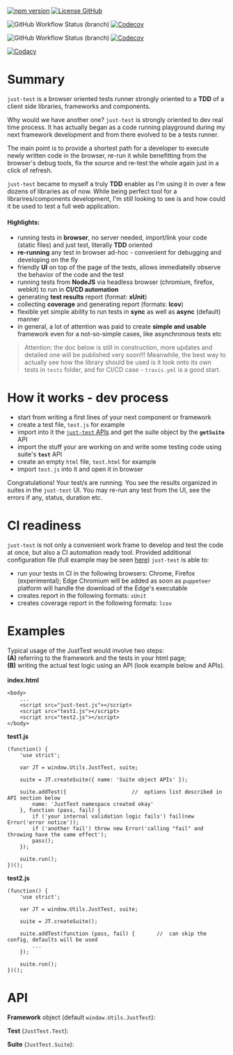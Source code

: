 [![npm version](https://img.shields.io/npm/v/just-test.svg?label=npm)](https://www.npmjs.com/package/just-test)
[![License GitHub](https://img.shields.io/github/license/gullerya/just-test.svg)](https://opensource.org/licenses/MIT)

![GitHub Workflow Status (branch)](https://img.shields.io/github/workflow/status/gullerya/just-test/Publish/master?label=master)
[![Codecov](https://img.shields.io/codecov/c/github/gullerya/just-test/master.svg?label=master%20coverage)](https://codecov.io/gh/gullerya/just-test/branch/master)

![GitHub Workflow Status (branch)](https://img.shields.io/github/workflow/status/gullerya/just-test/Build/develop?label=develop)
[![Codecov](https://img.shields.io/codecov/c/github/gullerya/just-test/develop.svg?label=develop%20coverage)](https://codecov.io/gh/gullerya/just-test/branch/develop)

[![Codacy](https://img.shields.io/codacy/grade/9aa34b1cf3c248fea0164e71137dce1c.svg?logo=codacy)](https://www.codacy.com/app/gullerya/just-test)

# Summary

`just-test` is a browser oriented tests runner strongly oriented to a __TDD__ of a client side libraries, frameworks and components.

Why would we have another one?
`just-test` is strongly oriented to dev real time process. It has actually began as a code running playground during my next framework development and from there evolved to be a tests runner.

The main point is to provide a shortest path for a developer to execute newly written code in the browser, re-run it while benefitting from the browser's debug tools, fix the source and re-test the whole again just in a click of refresh.

`just-test` became to myself a truly __TDD__ enabler as I'm using it in over a few dozens of libraries as of now. While being perfect tool for a librarires/components development, I'm still looking to see is and how could it be used to test a full web application.

#### Highlights:
- running tests in __browser__, no server needed, import/link your code (static files) and just test, literally __TDD__ oriented
- __re-running__ any test in browser ad-hoc - convenient for debugging and developing on the fly
- friendly __UI__ on top of the page of the tests, allows immediatelly observe the behavior of the code and the test
- running tests from __NodeJS__ via headless browser (chromium, firefox, webkit) to run in __CI/CD automation__
- generating __test results__ report (format: __xUnit__)
- collecting __coverage__ and generating report (formats: __lcov__)
- flexible yet simple ability to run tests in __sync__ as well as __async__ (default) manner
- in general, a lot of attention was paid to create __simple and usable__ framework even for a not-so-simple cases, like asynchronous tests etc

> Attention: the doc below is still in construction, more updates and detailed one will be published very soon!!!
> Meanwhile, the best way to actually see how the library should be used is it look onto its own tests in `tests` folder, and for CI/CD case - `travis.yml` is a good start.

# How it works - dev process

* start from writing a first lines of your next component or framework
* create a test file, `test.js` for example
* import into it the [`just-test` APIs](docs/api.md) and get the suite object by the __`getSuite`__ API
* import the stuff your are working on and write some testing code using suite's __`test`__ API
* create an empty `html` file, `test.html` for example
* import `test.js` into it and open it in browser

Congratulations! Your test/s are running.
You see the results organized in suites in the `just-test` UI.
You may re-run any test from the UI, see the errors if any, status, duration etc.

# CI readiness

`just-test` is not only a convenient work frame to develop and test the code at once, but also a CI automation ready tool.
Provided additional configuration file (full example may be seen [here](src/tests-runner/configuration/default-config.json)) `just-test` is able to:
* run your tests in CI in the following browsers: Chrome, Firefox (experimental); Edge Chromium will be added as soon as `puppeteer` platform will handle the download of the Edge's executable
* creates report in the following formats: `xUnit`
* creates coverage report in the following formats: `lcov`

# Examples

Typical usage of the JustTest would involve two steps:<br/>
<b>(A)</b> referring to the framework and the tests in your html page;<br/>
<b>(B)</b> writing the actual test logic using an API (look example below and APIs).<br/>
<br/>
<b>index.html</b>
```
<body>
	...
	<script src="just-test.js"></script>
	<script src="test1.js"></script>
	<script src="test2.js"></script>
</body>
```

<b>test1.js</b>
```
(function() {
	'use strict';

	var JT = window.Utils.JustTest, suite;

	suite = JT.createSuite({ name: 'Suite object APIs' });

	suite.addTest({						//	options list described in API section below
		name: 'JustTest namespace created okay'
	}, function (pass, fail) {
		if ('your internal validation logic fails') fail(new Error('error notice'));
		if ('another fail') throw new Error('calling "fail" and throwing have the same effect');
		pass();
	});
	
	suite.run();
})();
```

<b>test2.js</b>
```
(function() {
	'use strict';

	var JT = window.Utils.JustTest, suite;
	
	suite = JT.createSuite();

	suite.addTest(function (pass, fail) {		//	can skip the config, defaults will be used
		...
	});
	
	suite.run();
})();
```

# API

<b>Framework</b> object (default ```window.Utils.JustTest```):


<b>Test</b> (```JustTest.Test```):


<b>Suite</b> (```JustTest.Suite```):

